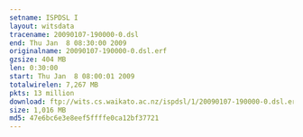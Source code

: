```yaml
---
setname: ISPDSL I
layout: witsdata
tracename: 20090107-190000-0.dsl
end: Thu Jan  8 08:30:00 2009
originalname: 20090107-190000-0.dsl.erf
gzsize: 404 MB
len: 0:30:00
start: Thu Jan  8 08:00:01 2009
totalwirelen: 7,267 MB
pkts: 13 million
download: ftp://wits.cs.waikato.ac.nz/ispdsl/1/20090107-190000-0.dsl.erf.gz
size: 1,016 MB
md5: 47e6bc6e3e8eef5ffffe0ca12bf37721
---
```

